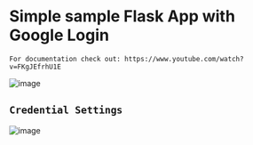 # Simple sample Flask App with Google Login

    For documentation check out: https://www.youtube.com/watch?v=FKgJEfrhU1E

![image](https://github.com/imvickykumar999/flask_google_login/assets/50515418/6cefc36a-9e8a-4ecb-a942-bc53dfa7bdf2)

## `Credential Settings`

![image](https://github.com/imvickykumar999/flask_google_login/assets/50515418/ce5e7862-c0a4-426e-ac25-f23ce2587b4e)
